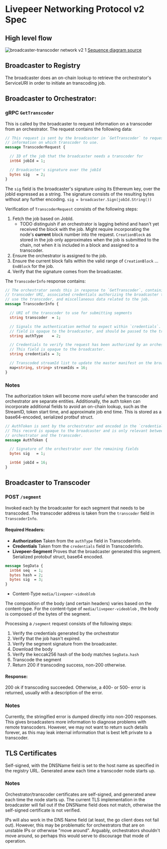 # Livepeer Networking Protocol v2 Spec

## High level flow

![broadcaster-transcoder network v2 1](https://user-images.githubusercontent.com/292510/41455677-c8437268-7032-11e8-9ce8-bfdd9b6e3fc0.png)
[Sequence diagram source](https://sequencediagram.org/index.html#initialData=C4S2BsFMAIBkQG6QA6UgJ2gOUsA7gPboDWIAdgObQIBMAUHcgIbqgDGIzZw0ASpBRABnYOgCedAELoCTACZsmIjAFoAfP0EjxALmgB5dGwAWkbU2BE+kAI51Nw0WJXrpshUuAY9hk2dEWVvxCyAxu8orK6Oq+puaW6DoAOmQAKuhMZEJsBHIY1nbhHlEAPC6x-hkJOumZ2bn5AJJkAGYEDAzgBAShRZFe0Wq1WTl5idAAygIAtpDcBVIyEZ4YZSrD9WN6UxSz88Ghc3J0QA)

## Broadcaster to Registry

The broadcaster does an on-chain lookup to retrieve the orchestrator's ServiceURI in order to initiate an transcoding job.

## Broadcaster to Orchestrator:

### gRPC `GetTranscoder`

This is called by the broadcaster to request information on a transcoder from an orchestrator. The request contains the following data:

```protobuf
// This request is sent by the broadcaster in `GetTranscoder` to request
// information on which transcoder to use.
message TranscoderRequest {

  // ID of the job that the broadcaster needs a transcoder for
  int64 jobId = 1;

  // Broadcaster's signature over the jobId
  bytes sig   = 2;
}
```

The `sig` field is the broadcaster's signature using its Ethereum key, over the jobId expressed as a string. The signature consists of the resulting bytes without any further encoding.
`sig = broadcaster.Sign(jobId.String())`

Verification of `TranscoderRequest` consists of the following steps:
1. Fetch the job based on JobId.
    * TODO distinguish if an orchestrator is lagging behind and hasn't yet received the block with the job. Might require incorporating the node's **current** block number into the request. `CreationBlock`  as stored in the job only approximates when the job is submitted to the chain, not when it is included in a block and assigned to a transcoder.
2. Ensure the orchestrator is assigned to the job.
3. Ensure the current block falls within the valid range of `CreationBlock` ... `EndBlock` for the job.
4. Verify that the signature comes from the broadcaster.

The `TranscoderInfo` response contains:

```protobuf
// The orchestrator sends this in response to `GetTranscoder`, containing the
// transcoder URI, associated credentials authorizing the broadcaster to
// use the transcoder, and miscellaneous data related to the job.
message TranscoderInfo {

  // URI of the transcoder to use for submitting segments
  string transcoder  = 1;

  // Signals the authentication method to expect within `credentials`. This
  // field is opaque to the broadcaster, and should be passed to the transcoder.
  string authType    = 2;

  // Credentials to verify the request has been authorized by an orchestrator.
  // This field is opaque to the broadcaster.
  string credentials = 3;

  // Transcoded streamId list to update the master manifest on the broadcaster.
  map<string, string> streamIds = 16;
}
```

### Notes
The authorization token will become more useful when the transcoder and orchestrator are separate entities. Additionally, the auth token can incorporate additional fields to avoid an on-chain lookup, such as the StreamID, token start time, and approximate job end time. This is stored as a base64-encoded, serialized protbuf struct.

```protobuf
// AuthToken is sent by the orchestrator and encoded in the `credentials` field
// This record is opaque to the broadcaster and is only relevant between the
// orchestrator and the transcoder.
message AuthToken {

  // Signature of the orchestrator over the remaining fields
  bytes sig   = 1;

  int64 jobId = 16;
}
```

## Broadcaster to Transcoder

### POST `/segment`

Invoked each by the broadcaster for each segment that needs to be transcoded. The transcoder address is taken from the `transcoder` field in `TranscoderInfo`.

#### Required Headers:

* **Authorization**
Taken from the `authType` field in TranscoderInfo.
* **Credentials**
Taken from the `credentials` field in TranscoderInfo.
* **Livepeer-Segment**
Proves that the broadcaster generated this segment. Serialized protobuf struct, base64 encoded.
```protobuf
message SegData {
  int64 seq  = 1;
  bytes hash = 2;
  bytes sig  = 3;
}
```
* Content-Type
`media/livepeer-videoblob`

The composition of the body (and certain headers) varies based on the content-type. For the content-type of `media/livepeer-videoblob` , the body is composed of the bytes of the segment.

Processing a `/segment` request consists of the following steps:

1. Verify the credentials generated by the orchestrator
2. Verify that the job hasn't expired.
2. Verify the segment signature from the broadcaster.
3. Download the body
4. Verify the keccak256 hash of the body matches `SegData.hash`
5. Transcode the segment
6. Return 200 if transcoding success, non-200 otherwise.

#### Response:

200 ok if transcoding succeeded. Otherwise, a 400- or 500- error is returned, usually with a description of the error.

### Notes

Currently, the stringified error is dumped directly into non-200 responses. This gives broadcasters more information to diagnose problems with remote transcoders. However, we may not want to return such details forever, as this may leak internal information that is best left private to a transcoder.

## TLS Certificates

Self-signed, with the DNSName field is set to the host name as specified in the registry URL. Generated anew each time a transcoder node starts up.

### Notes
Orchestrator/transcoder certificates are self-signed, and generated anew each time the node starts up. The current TLS implementation in the broadcaster will fail out if the DNSName field does not match, otherwise the self-signed certificate is not verified.

IPs will also work in the DNS Name field (at least, the go client does not fail out). However, this may be problematic for orchestrators that are on unstable IPs or otherwise "move around". Arguably, orchestrators shouldn't move around, so perhaps this would serve to discourage that mode of operation.
